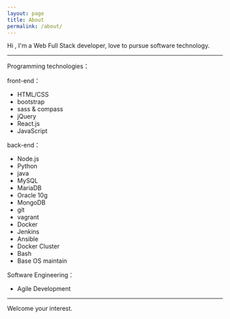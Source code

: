```yaml
---
layout: page
title: About
permalink: /about/
---
```


Hi , I'm a Web Full Stack developer, love to pursue software technology.

---  

Programming technologies：

front-end：

- HTML/CSS
- bootstrap
- sass & compass
- jQuery
- React.js
- JavaScript

back-end：

- Node.js
- Python
- java
- MySQL
- MariaDB
- Oracle 10g
- MongoDB
- git
- vagrant
- Docker
- Jenkins
- Ansible
- Docker Cluster
- Bash
- Base OS maintain

Software Engineering：

- Agile Development

---  

Welcome your interest.
